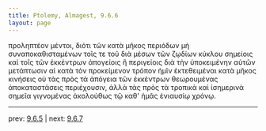 ```yaml
---
title: Ptolemy, Almagest, 9.6.6
layout: page
---
```


προληπτέον μέντοι, διότι τῶν κατὰ μῆκος περιόδων μὴ συναποκαθισταμένων τοῖς τε τοῦ διὰ μέσων τῶν ζῳδίων κύκλου σημείοις καὶ τοῖς τῶν ἐκκέντρων ἀπογείοις ἢ περιγείοις διὰ τὴν ὑποκειμένην αὐτῶν μετάπτωσιν αἱ κατὰ τὸν προκείμενον τρόπον ἡμῖν ἐκτεθειμέναι κατὰ μῆκος κινήσεις οὐ τὰς πρὸς τὰ ἀπόγεια τῶν ἐκκέντρων θεωρουμένας ἀποκαταστάσεις περιέχουσιν, ἀλλὰ τὰς πρὸς τὰ τροπικὰ καὶ ἰσημερινὰ σημεῖα γιγνομένας ἀκολούθως τῷ καθ' ἡμᾶς ἐνιαυσίῳ χρόνῳ. 

---

prev: [9.6.5](../9.6.5/) | next: [9.6.7](../9.6.7/)

